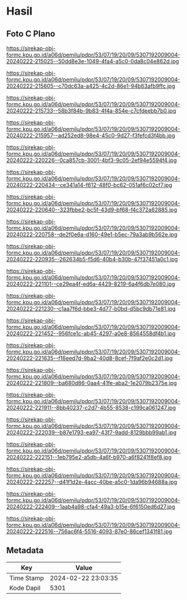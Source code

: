 # Hasil

## Foto C Plano

https://sirekap-obj-formc.kpu.go.id/a06d/pemilu/pdpr/53/07/19/20/09/5307192009004-20240222-215025--50dd8e3e-1049-4fa4-a5c0-0da8c04e862d.jpg

https://sirekap-obj-formc.kpu.go.id/a06d/pemilu/pdpr/53/07/19/20/09/5307192009004-20240222-215605--c70dc63a-a425-4c2d-86e1-94b63afb9ffc.jpg

https://sirekap-obj-formc.kpu.go.id/a06d/pemilu/pdpr/53/07/19/20/09/5307192009004-20240222-215733--58b3f84b-9b83-4f4a-854e-c7cfdeebb7b0.jpg

https://sirekap-obj-formc.kpu.go.id/a06d/pemilu/pdpr/53/07/19/20/09/5307192009004-20240222-215957--ad252ed8-98e4-45c0-9d27-f3fefcd3f4bb.jpg

https://sirekap-obj-formc.kpu.go.id/a06d/pemilu/pdpr/53/07/19/20/09/5307192009004-20240222-220226--0ca857cb-3001-4bf3-9c05-2ef94e5594f4.jpg

https://sirekap-obj-formc.kpu.go.id/a06d/pemilu/pdpr/53/07/19/20/09/5307192009004-20240222-220434--ce341a14-f612-48f0-bc62-051af6c02cf7.jpg

https://sirekap-obj-formc.kpu.go.id/a06d/pemilu/pdpr/53/07/19/20/09/5307192009004-20240222-220640--323fbbe2-bc5f-43d9-bf68-f4c372a62885.jpg

https://sirekap-obj-formc.kpu.go.id/a06d/pemilu/pdpr/53/07/19/20/09/5307192009004-20240222-220758--de2f0e6a-d160-49e1-b5ec-79a3ab9b562e.jpg

https://sirekap-obj-formc.kpu.go.id/a06d/pemilu/pdpr/53/07/19/20/09/5307192009004-20240222-220935--262634b5-f5d6-40b4-b30b-47f37451a0c1.jpg

https://sirekap-obj-formc.kpu.go.id/a06d/pemilu/pdpr/53/07/19/20/09/5307192009004-20240222-221101--ce29ea4f-ed6a-4429-8219-6a4f6db7e080.jpg

https://sirekap-obj-formc.kpu.go.id/a06d/pemilu/pdpr/53/07/19/20/09/5307192009004-20240222-221230--c1aa7f6d-bbe3-4d77-b0bd-d5bc9db71e81.jpg

https://sirekap-obj-formc.kpu.go.id/a06d/pemilu/pdpr/53/07/19/20/09/5307192009004-20240222-221452--956fce1c-ab45-4297-a0e8-8564558df4b1.jpg

https://sirekap-obj-formc.kpu.go.id/a06d/pemilu/pdpr/53/07/19/20/09/5307192009004-20240222-221635--f16eed7d-9ba2-40d8-8cef-7f9af2e0c2d1.jpg

https://sirekap-obj-formc.kpu.go.id/a06d/pemilu/pdpr/53/07/19/20/09/5307192009004-20240222-221809--ba680d86-0aa4-41fe-aba2-1e2079b2375e.jpg

https://sirekap-obj-formc.kpu.go.id/a06d/pemilu/pdpr/53/07/19/20/09/5307192009004-20240222-221911--8bb40237-c2d7-4b55-8538-c199ca061247.jpg

https://sirekap-obj-formc.kpu.go.id/a06d/pemilu/pdpr/53/07/19/20/09/5307192009004-20240222-222039--b87e1793-ea97-43f7-9add-8129bbb99ab1.jpg

https://sirekap-obj-formc.kpu.go.id/a06d/pemilu/pdpr/53/07/19/20/09/5307192009004-20240222-222151--1eb795e2-a5db-4a6f-b970-a6f8241f8ef8.jpg

https://sirekap-obj-formc.kpu.go.id/a06d/pemilu/pdpr/53/07/19/20/09/5307192009004-20240222-222257--d41f1d2e-4acc-40be-a5c0-1da96b94688a.jpg

https://sirekap-obj-formc.kpu.go.id/a06d/pemilu/pdpr/53/07/19/20/09/5307192009004-20240222-222409--1aab4a98-cfa4-49a3-b15e-6f6150ed6d27.jpg

https://sirekap-obj-formc.kpu.go.id/a06d/pemilu/pdpr/53/07/19/20/09/5307192009004-20240222-222516--756ac6f4-5516-4093-87e0-86cef1341f81.jpg


## Metadata

| Key        | Value               |
| ---------- | ------------------- |
| Time Stamp | 2024-02-22 23:03:35 |
| Kode Dapil | 5301                |



